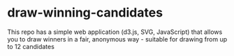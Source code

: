 # draw-winning-candidates
This repo has a simple web application (d3.js, SVG, JavaScript) that allows you to draw winners in a fair, anonymous way - suitable for drawing from up to 12 candidates
